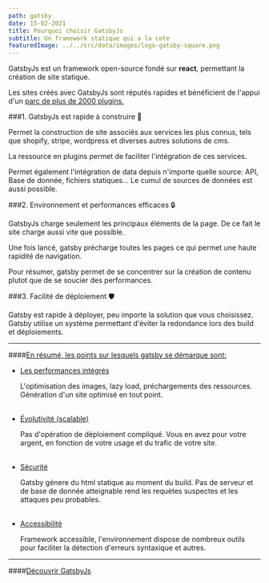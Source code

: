 ```yaml
---
path: gatsby
date: 15-02-2021
title: Pourquoi choisir GatsbyJs
subtitle: Un framework statique qui a la cote
featuredImage: ../../src/data/images/logo-gatsby-square.png
---
```


GatsbyJs est un framework open-source fondé sur **react**, permettant la création de site statique.

Les sites créés avec GatsbyJs sont réputés rapides et bénéficient de l'appui d'un [parc de plus de 2000 plugins.](https://www.gatsbyjs.com/plugins)

###1. GatsbyJs est rapide à construire 🚀

Permet la construction de site associés aux services les plus connus, tels que shopify, stripe, wordpress et diverses autres solutions de cms.

La ressource en plugins permet de faciliter l'intégration de ces services.

Permet également l'intégration de data depuis n'importe quelle source: API, Base de donnée, fichiers statiques...
Le cumul de sources de données est aussi possible.

###2. Environnement et performances efficaces 🔒

GatsbyJs charge seulement les principaux éléments de la page. De ce fait le site charge aussi vite que possible.

Une fois lancé, gatsby précharge toutes les pages ce qui permet une haute rapidité de navigation.

Pour résumer, gatsby permet de se concentrer sur la création de contenu plutot que de se soucier des performances.

###3. Facilité de déploiement 🛡️

Gatsby est rapide à déployer, peu importe la solution que vous choisissez.
Gatsby utilise un système permettant d'éviter la redondance lors des build et déploiements.

---

####<u>En résumé, les points sur lesquels gatsby se démarque sont:</u>

- <u>Les performances intégrés</u>

  L'optimisation des images, lazy load, préchargements des ressources. Génération d'un site optimisé en tout point.
  <br></br>

- <u>Évolutivité (scalable)</u>

  Pas d'opération de déploiement compliqué. Vous en avez pour votre argent, en fonction de votre usage et du trafic de votre site.
  <br></br>

- <u>Sécurité</u>

  Gatsby génere du html statique au moment du build. Pas de serveur et de base de donnée atteignable rend les requètes suspectes et les attaques peu probables.
  <br></br>

- <u>Accessibilité</u>

  Framework accessible, l'environnement dispose de nombreux outils pour faciliter la détection d'erreurs syntaxique et autres.

---

####[Découvrir GatsbyJs](https://www.gatsbyjs.com/)
